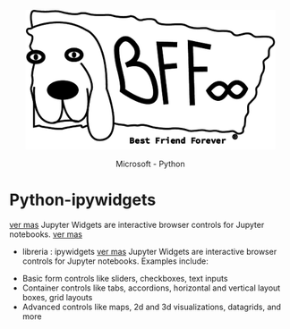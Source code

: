 <p align="center">
  <p align="center">    
    <img src="https://github.com/JesusRamirezGamarra/signature/blob/main/public/img/Logo_Negro.png" alt="BFFs" height="250">    
  </p>
  <p align="center">
       Microsoft - Python
  </p>
</p>

# Python-ipywidgets 
[ver mas](https://learn.microsoft.com/es-es/training/modules/python-create-run-jupyter-notebook/3-exercise-run-notebook)
Jupyter Widgets are interactive browser controls for Jupyter notebooks. [ver mas]( https://ipywidgets.readthedocs.io/ )

* libreria : ipywidgets [ver mas](https://ipywidgets.readthedocs.io/en/stable/)
Jupyter Widgets are interactive browser controls for Jupyter notebooks. Examples include:
- Basic form controls like sliders, checkboxes, text inputs
- Container controls like tabs, accordions, horizontal and vertical layout boxes, grid layouts
- Advanced controls like maps, 2d and 3d visualizations, datagrids, and more